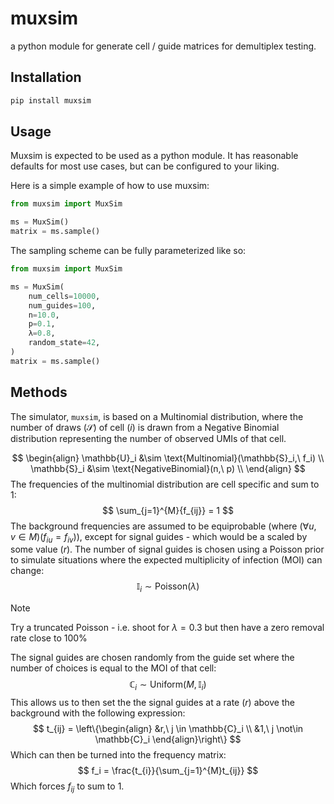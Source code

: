 
# muxsim

a python module for generate cell / guide matrices for demultiplex testing.

## Installation

```bash
pip install muxsim
```

## Usage

Muxsim is expected to be used as a python module. It has reasonable defaults for most use cases, but can be configured to your liking.

Here is a simple example of how to use muxsim:

```python
from muxsim import MuxSim

ms = MuxSim()
matrix = ms.sample()
```

The sampling scheme can be fully parameterized like so:

```python
from muxsim import MuxSim

ms = MuxSim(
    num_cells=10000,
    num_guides=100,
    n=10.0,
    p=0.1,
    λ=0.8,
    random_state=42,
)
matrix = ms.sample()
```

## Methods

The simulator, `muxsim`, is based on a Multinomial distribution, where the number of draws $(\mathcal{S})$ of cell $(i)$ is drawn from a Negative Binomial distribution representing the number of observed UMIs of that cell.

$$
\begin{align}
\mathbb{U}_i &\sim \text{Multinomial}(\mathbb{S}_i,\ f_i) \\
\mathbb{S}_i &\sim \text{NegativeBinomial}(n,\ p) \\
\end{align}
$$
The frequencies of the multinomial distribution are cell specific and sum to 1:
$$
\sum_{j=1}^{M}{f_{ij}} = 1
$$
The background frequencies are assumed to be equiprobable (where $(\forall u,v \in M)(f_{iu} = f_{iv})$), except for signal guides - which would be a scaled by some value $(r)$. The number of signal guides is chosen using a Poisson prior to simulate situations where the expected multiplicity of infection (MOI) can change:
$$
\mathbb{I}_i \sim \text{Poisson}(\lambda)
$$
> [!note]
> Try a truncated Poisson - i.e. shoot for $\lambda = 0.3$ but then have a zero removal rate close to 100%

The signal guides are chosen randomly from the guide set where the number of choices is equal to the MOI of that cell:
$$
\mathbb{C}_i \sim \text{Uniform}(M, \mathbb{I}_i)
$$
This allows us to then set the the signal guides at a rate $(r)$ above the background with the following expression:
$$
t_{ij} = \left\{\begin{align}
&r,\ j \in \mathbb{C}_i \\
&1,\ j \not\in \mathbb{C}_i
\end{align}\right\}
$$
Which can then be turned into the frequency matrix:
$$
f_i = \frac{t_{i}}{\sum_{j=1}^{M}t_{ij}}
$$
Which forces $f_{ij}$ to sum to 1. 